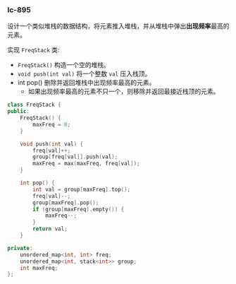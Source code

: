 ### lc-895

设计一个类似堆栈的数据结构，将元素推入堆栈，并从堆栈中弹出**出现频率**最高的元素。

实现 `FreqStack` 类:

- `FreqStack()` 构造一个空的堆栈。
- `void push(int val)` 将一个整数 `val` 压入栈顶。
- int pop() 删除并返回堆栈中出现频率最高的元素。
  - 如果出现频率最高的元素不只一个，则移除并返回最接近栈顶的元素。



```c++
class FreqStack {
public:
    FreqStack() {
        maxFreq = 0;
    }

    void push(int val) {
        freq[val]++;
        group[freq[val]].push(val);
        maxFreq = max(maxFreq, freq[val]);
    }

    int pop() {
        int val = group[maxFreq].top();
        freq[val]--;
        group[maxFreq].pop();
        if (group[maxFreq].empty()) {
            maxFreq--;
        }
        return val;
    }

private:
    unordered_map<int, int> freq;
    unordered_map<int, stack<int>> group;
    int maxFreq;
};

```

